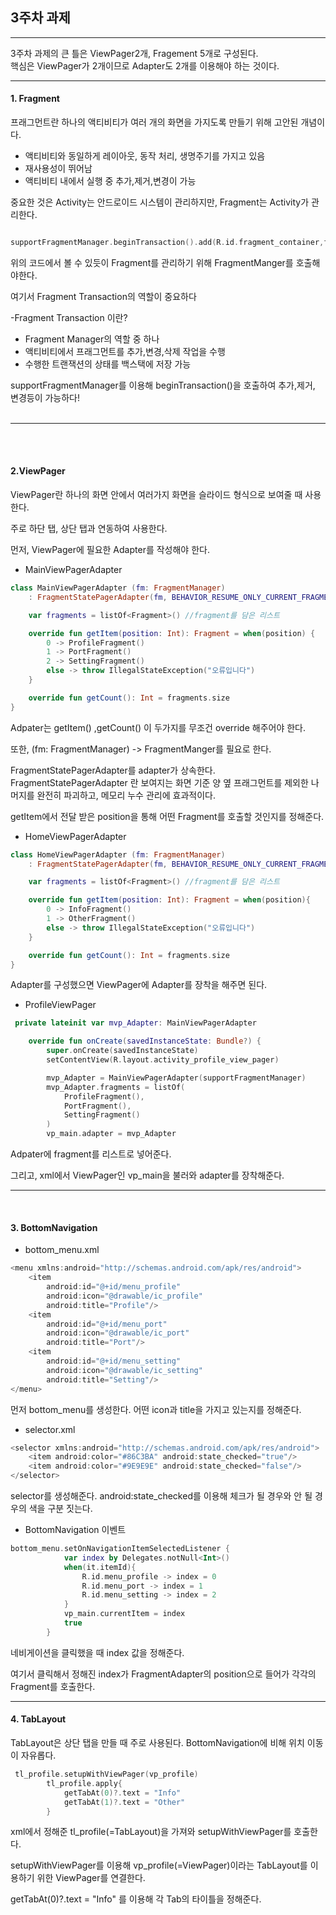 ## 3주차 과제
-----

3주차 과제의 큰 틀은 ViewPager2개, Fragement 5개로 구성된다. <br>
핵심은 ViewPager가 2개이므로 Adapter도 2개를 이용해야 하는 것이다.

*****

#### 1. Fragment

프래그먼트란 하나의 액티비티가 여러 개의 화면을 가지도록 만들기 위해 고안된 개념이다.

- 액티비티와 동일하게 레이아웃, 동작 처리, 생명주기를 가지고 있음
- 재사용성이 뛰어남
- 액티비티 내에서 실행 중 추가,제거,변경이 가능

중요한 것은 Activity는 안드로이드 시스템이 관리하지만, Fragment는 Activity가 관리한다.
```kotlin

supportFragmentManager.beginTransaction().add(R.id.fragment_container,fragment1).commit()

```
위의 코드에서 볼 수 있듯이 Fragment를 관리하기 위해 FragmentManger를 호출해야한다. 

여기서 Fragment Transaction의 역할이 중요하다

-Fragment Transaction 이란?
- Fragment Manager의 역할 중 하나
- 액티비티에서 프래그먼트를 추가,변경,삭제 작업을 수행
- 수행한 트랜잭션의 상태를 백스택에 저장 가능

supportFragmentManager를 이용해 beginTransaction()을 호출하여 추가,제거, 변경등이 가능하다!<br><br>
*****

<br><br>
#### 2.ViewPager

ViewPager란 하나의 화면 안에서 여러가지 화면을 슬라이드 형식으로 보여줄 때 사용한다.

주로 하단 탭, 상단 탭과 연동하여 사용한다.

먼저, ViewPager에 필요한 Adapter를 작성해야 한다. 

- MainViewPagerAdapter
```kotlin
class MainViewPagerAdapter (fm: FragmentManager)
    : FragmentStatePagerAdapter(fm, BEHAVIOR_RESUME_ONLY_CURRENT_FRAGMENT){

    var fragments = listOf<Fragment>() //fragment를 담은 리스트

    override fun getItem(position: Int): Fragment = when(position) {
        0 -> ProfileFragment()
        1 -> PortFragment()
        2 -> SettingFragment()
        else -> throw IllegalStateException("오류입니다")
    }

    override fun getCount(): Int = fragments.size
}
```
Adpater는 getItem() ,getCount() 이 두가지를 무조건 override 해주어야 한다. 

또한, (fm: FragmentManager) -> FragmentManger를 필요로 한다.

FragmentStatePagerAdapter를 adapter가 상속한다. FragmentStatePagerAdapter 란 보여지는 화면 기준 양 옆 프래그먼트를 제외한 나머지를 완전히 파괴하고, 메모리 누수 관리에 효과적이다. 

getItem에서 전달 받은 position을 통해 어떤 Fragment를 호출할 것인지를 정해준다. 

- HomeViewPagerAdapter
```kotlin
class HomeViewPagerAdapter (fm: FragmentManager)
    : FragmentStatePagerAdapter(fm, BEHAVIOR_RESUME_ONLY_CURRENT_FRAGMENT){

    var fragments = listOf<Fragment>() //fragment를 담은 리스트

    override fun getItem(position: Int): Fragment = when(position){
        0 -> InfoFragment()
        1 -> OtherFragment()
        else -> throw IllegalStateException("오류입니다")
    }

    override fun getCount(): Int = fragments.size
}
```

Adapter를 구성했으면 ViewPager에 Adapter를 장착을 해주면 된다.
- ProfileViewPager
```kotlin
 private lateinit var mvp_Adapter: MainViewPagerAdapter

    override fun onCreate(savedInstanceState: Bundle?) {
        super.onCreate(savedInstanceState)
        setContentView(R.layout.activity_profile_view_pager)

        mvp_Adapter = MainViewPagerAdapter(supportFragmentManager)
        mvp_Adapter.fragments = listOf(
            ProfileFragment(),
            PortFragment(),
            SettingFragment()
        )
        vp_main.adapter = mvp_Adapter
```
Adpater에 fragment를 리스트로 넣어준다.


그리고, xml에서 ViewPager인 vp_main을 불러와 adapter를 장착해준다.<br>

*****

<br>

#### 3. BottomNavigation
- bottom_menu.xml
```kotlin
<menu xmlns:android="http://schemas.android.com/apk/res/android">
    <item
        android:id="@+id/menu_profile"
        android:icon="@drawable/ic_profile"
        android:title="Profile"/>
    <item
        android:id="@+id/menu_port"
        android:icon="@drawable/ic_port"
        android:title="Port"/>
    <item
        android:id="@+id/menu_setting"
        android:icon="@drawable/ic_setting"
        android:title="Setting"/>
</menu>
```
먼저 bottom_menu를 생성한다. 어떤 icon과 title을 가지고 있는지를 정해준다.

- selector.xml
```kotlin
<selector xmlns:android="http://schemas.android.com/apk/res/android">
    <item android:color="#86C3BA" android:state_checked="true"/>
    <item android:color="#9E9E9E" android:state_checked="false"/>
</selector>
```

selector를 생성해준다. android:state_checked를 이용해 체크가 될 경우와 안 될 경우의 색을 구분 짓는다.

- BottomNavigation 이벤트
```kotlin
bottom_menu.setOnNavigationItemSelectedListener {
            var index by Delegates.notNull<Int>()
            when(it.itemId){
                R.id.menu_profile -> index = 0
                R.id.menu_port -> index = 1
                R.id.menu_setting -> index = 2
            }
            vp_main.currentItem = index
            true
        }
```
네비게이션을 클릭했을 때 index 값을 정해준다. 

여기서 클릭해서 정해진 index가 FragmentAdapter의 position으로 들어가 각각의 Fragment를 호출한다.

*****

#### 4. TabLayout
TabLayout은 상단 탭을 만들 때 주로 사용된다. BottomNavigation에 비해 위치 이동이 자유롭다.

```kotlin
 tl_profile.setupWithViewPager(vp_profile)
        tl_profile.apply{
            getTabAt(0)?.text = "Info"
            getTabAt(1)?.text = "Other"
        }
```
xml에서 정해준 tl_profile(=TabLayout)을 가져와 setupWithViewPager를 호출한다. 

setupWithViewPager를 이용해 vp_profile(=ViewPager)이라는 TabLayout를 이용하기 위한 ViewPager를 연결한다.

getTabAt(0)?.text = "Info" 를 이용해 각 Tab의 타이틀을 정해준다. 
